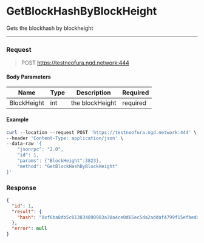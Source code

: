 # GetBlockHashByBlockHeight
Gets the blockhash by blockheight
<hr>

### Request

> POST https://testneofura.ngd.network:444

#### Body Parameters

|    Name    | Type | Description | Required |
| ---------- | --- |    ------    | ----|
| BlockHeight     | int|  the blockHeight| required |


#### Example
```powershell
curl --location --request POST 'https://testneofura.ngd.network:444' \
--header 'Content-Type: application/json' \
--data-raw '{
    "jsonrpc": "2.0",
    "id": 1,
    "params": {"BlockHeight":3823},
    "method": "GetBlockHashByBlockHeight"
}'
```
### Response
```json
{
  "id": 1,
  "result": {
    "hash": "0xf6ba8db5c013834890903a30a4ce0d65ec5da2addaf4799f15efbedaff42c56f"
  },
  "error": null
}
```

